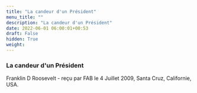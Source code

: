 ```yaml
---
title: "La candeur d'un Président"
menu_title: ""
description: "La candeur d'un Président"
date: 2022-06-01 06:00:01+00:53
draft: False
hidden: True
weight:
---
```

### La candeur d'un Président

Franklin D Roosevelt - reçu par FAB le 4 Juillet 2009, Santa Cruz, Californie, USA.



